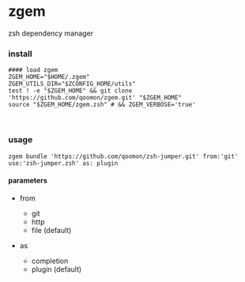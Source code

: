 # zgem
zsh dependency manager

### install
  
```
#### load zgem 
ZGEM_HOME="$HOME/.zgem"
ZGEM_UTILS_DIR="$ZCONFIG_HOME/utils"
test ! -e "$ZGEM_HOME" && git clone 'https://github.com/qoomon/zgem.git' "$ZGEM_HOME"
source "$ZGEM_HOME/zgem.zsh" # && ZGEM_VERBOSE='true'
```
  
### usage
`zgem bundle 'https://github.com/qoomon/zsh-jumper.git' from:'git' use:'zsh-jumper.zsh' as: plugin`

#### parameters
* from
  * git
  * http
  * file (default)
  
* as
  * completion
  * plugin (default)

